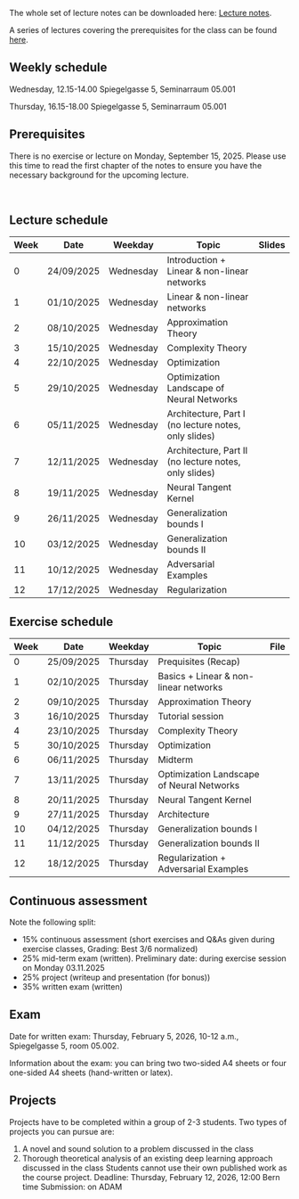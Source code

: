 The whole set of lecture notes can be downloaded here: [Lecture notes](notes/lecture_notes.pdf).

A series of lectures covering the prerequisites for the class can be found [here](https://www.youtube.com/watch?v=Cz1sCRX5tek&list=PLvs1S8_6mIiW4ZXRHlHlLDPACSmdUPnZ9).

## Weekly schedule
Wednesday, 12.15-14.00 
Spiegelgasse 5, Seminarraum 05.001

Thursday, 16.15-18.00 
Spiegelgasse 5, Seminarraum 05.001


## Prerequisites
There is no exercise or lecture on Monday, September 15, 2025. Please use this time to read the first chapter of the notes to ensure you have the necessary background for the upcoming lecture.


&nbsp;

## Lecture schedule

| Week    | Date       | Weekday | Topic                                            | Slides                                   |
|---------|------------|---------|--------------------------------------------------|------------------------------------------|
| 0       | 24/09/2025 | Wednesday| Introduction + Linear & non-linear networks      ||
| 1       | 01/10/2025 | Wednesday| Linear & non-linear networks                     ||               
| 2       | 08/10/2025 | Wednesday| Approximation Theory                             ||           
| 3       | 15/10/2025 | Wednesday| Complexity Theory                                ||           
| 4       | 22/10/2025 | Wednesday| Optimization                                     ||           
| 5       | 29/10/2025 | Wednesday| Optimization Landscape of Neural Networks        ||          
| 6       | 05/11/2025 | Wednesday| Architecture, Part I (no lecture notes, only slides)   | |           
| 7       | 12/11/2025 | Wednesday| Architecture, Part II (no lecture notes, only slides)  | |           
| 8       | 19/11/2025 | Wednesday| Neural Tangent Kernel                            ||           
| 9       | 26/11/2025 | Wednesday| Generalization bounds I                          ||           
| 10      | 03/12/2025 | Wednesday| Generalization bounds II                         | |           
| 11      | 10/12/2025 | Wednesday| Adversarial Examples                             ||           
| 12      | 17/12/2025 | Wednesday| Regularization                                   ||           
       

## Exercise schedule

| Week     | Date       | Weekday   | Topic                                            | File                                                   |
|----------|------------|-----------|--------------------------------------------------|--------------------------------------------------------|
| 0        | 25/09/2025 | Thursday  | Prequisites (Recap)                              ||
| 1        | 02/10/2025 | Thursday  | Basics + Linear & non-linear networks            ||           
| 2        | 09/10/2025 | Thursday  | Approximation Theory                             ||           
| 3        | 16/10/2025 | Thursday  | Tutorial session                                 ||           
| 4        | 23/10/2025 | Thursday  | Complexity Theory                                ||           
| 5        | 30/10/2025 | Thursday  | Optimization                                     ||          
| 6        | 06/11/2025 | Thursday  | Midterm                                      |     |           
| 7        | 13/11/2025 | Thursday| Optimization Landscape of Neural Networks   ||         
| 8        | 20/11/2025 | Thursday  | Neural Tangent Kernel                       ||           
| 9        | 27/11/2025 | Thursday  | Architecture                       ||           
| 10       | 04/12/2025 | Thursday  | Generalization bounds I                    ||           
| 11       | 11/12/2025 | Thursday  | Generalization bounds II                         ||           
| 12       | 18/12/2025 | Thursday  | Regularization + Adversarial Examples     ||           


## Continuous assessment

Note the following split:
- 15% continuous assessment (short exercises and Q&As given during exercise classes, Grading: Best 3/6 normalized)
- 25% mid-term exam (written). Preliminary date: during exercise session on Monday 03.11.2025
- 25% project (writeup and presentation (for bonus))
- 35% written exam (written)



## Exam
Date for written exam: Thursday, February 5, 2026, 10-12 a.m., Spiegelgasse 5, room 05.002.

Information about the exam: you can bring two two-sided A4 sheets or four one-sided A4 sheets (hand-written or latex).


## Projects
Projects have to be completed within a group of 2-3 students. Two types of projects you can pursue are:
1) A novel and sound solution to a problem discussed in the class
2) Thorough theoretical analysis of an existing deep learning approach discussed in the class
Students cannot use their own published work as the course project.
Deadline: Thursday, February 12, 2026, 12:00 Bern time
Submission: on ADAM
